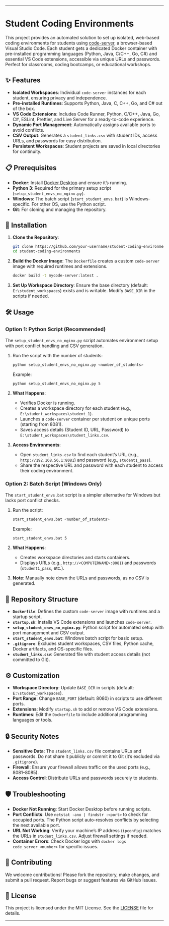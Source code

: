 
---

# Student Coding Environments

This project provides an automated solution to set up isolated, web-based coding environments for students using [code-server](https://github.com/coder/code-server), a browser-based Visual Studio Code. Each student gets a dedicated Docker container with pre-installed programming languages (Python, Java, C/C++, Go, C#) and essential VS Code extensions, accessible via unique URLs and passwords. Perfect for classrooms, coding bootcamps, or educational workshops.

## ✨ Features
- **Isolated Workspaces**: Individual `code-server` instances for each student, ensuring privacy and independence.
- **Pre-installed Runtimes**: Supports Python, Java, C, C++, Go, and C# out of the box.
- **VS Code Extensions**: Includes Code Runner, Python, C/C++, Java, Go, C#, ESLint, Prettier, and Live Server for a ready-to-code experience.
- **Dynamic Port Management**: Automatically assigns available ports to avoid conflicts.
- **CSV Output**: Generates a `student_links.csv` with student IDs, access URLs, and passwords for easy distribution.
- **Persistent Workspaces**: Student projects are saved in local directories for continuity.

## 📋 Prerequisites
- **Docker**: Install [Docker Desktop](https://www.docker.com/products/docker-desktop/) and ensure it’s running.
- **Python 3**: Required for the primary setup script (`setup_student_envs_no_nginx.py`).
- **Windows**: The batch script (`start_student_envs.bat`) is Windows-specific. For other OS, use the Python script.
- **Git**: For cloning and managing the repository.

## 🚀 Installation
1. **Clone the Repository**:
   ```bash
   git clone https://github.com/your-username/student-coding-environments.git
   cd student-coding-environments
   ```

2. **Build the Docker Image**:
   The `Dockerfile` creates a custom `code-server` image with required runtimes and extensions.
   ```bash
   docker build -t mycode-server:latest .
   ```

3. **Set Up Workspace Directory**:
   Ensure the base directory (default: `E:\student_workspaces`) exists and is writable. Modify `BASE_DIR` in the scripts if needed.

## 🛠️ Usage
### Option 1: Python Script (Recommended)
The `setup_student_envs_no_nginx.py` script automates environment setup with port conflict handling and CSV generation.

1. Run the script with the number of students:
   ```bash
   python setup_student_envs_no_nginx.py <number_of_students>
   ```
   Example:
   ```bash
   python setup_student_envs_no_nginx.py 5
   ```

2. **What Happens**:
   - Verifies Docker is running.
   - Creates a workspace directory for each student (e.g., `E:\student_workspaces\student_1`).
   - Launches a `code-server` container per student on unique ports (starting from 8081).
   - Saves access details (Student ID, URL, Password) to `E:\student_workspaces\student_links.csv`.

3. **Access Environments**:
   - Open `student_links.csv` to find each student’s URL (e.g., `http://192.168.56.1:8081`) and password (e.g., `student1_pass`).
   - Share the respective URL and password with each student to access their coding environment.

### Option 2: Batch Script (Windows Only)
The `start_student_envs.bat` script is a simpler alternative for Windows but lacks port conflict checks.

1. Run the script:
   ```bash
   start_student_envs.bat <number_of_students>
   ```
   Example:
   ```bash
   start_student_envs.bat 5
   ```

2. **What Happens**:
   - Creates workspace directories and starts containers.
   - Displays URLs (e.g., `http://<COMPUTERNAME>:8081`) and passwords (`student1_pass`, etc.).

3. **Note**: Manually note down the URLs and passwords, as no CSV is generated.

## 📂 Repository Structure
- **`Dockerfile`**: Defines the custom `code-server` image with runtimes and a startup script.
- **`startup.sh`**: Installs VS Code extensions and launches `code-server`.
- **`setup_student_envs_no_nginx.py`**: Python script for automated setup with port management and CSV output.
- **`start_student_envs.bat`**: Windows batch script for basic setup.
- **`.gitignore`**: Excludes student workspaces, CSV files, Python cache, Docker artifacts, and OS-specific files.
- **`student_links.csv`**: Generated file with student access details (not committed to Git).

## ⚙️ Customization
- **Workspace Directory**: Update `BASE_DIR` in scripts (default: `E:\student_workspaces`).
- **Port Range**: Change `BASE_PORT` (default: 8080) in scripts to use different ports.
- **Extensions**: Modify `startup.sh` to add or remove VS Code extensions.
- **Runtimes**: Edit the `Dockerfile` to include additional programming languages or tools.

## 🔒 Security Notes
- **Sensitive Data**: The `student_links.csv` file contains URLs and passwords. Do not share it publicly or commit it to Git (it’s excluded via `.gitignore`).
- **Firewall**: Ensure your firewall allows traffic on the used ports (e.g., 8081–8085).
- **Access Control**: Distribute URLs and passwords securely to students.

## 🛡️ Troubleshooting
- **Docker Not Running**: Start Docker Desktop before running scripts.
- **Port Conflicts**: Use `netstat -ano | findstr :<port>` to check for occupied ports. The Python script auto-resolves conflicts by selecting the next available port.
- **URL Not Working**: Verify your machine’s IP address (`ipconfig`) matches the URLs in `student_links.csv`. Adjust firewall settings if needed.
- **Container Errors**: Check Docker logs with `docker logs code_server_<number>` for specific issues.

## 🤝 Contributing
We welcome contributions! Please fork the repository, make changes, and submit a pull request. Report bugs or suggest features via GitHub Issues.

## 📜 License
This project is licensed under the MIT License. See the [LICENSE](LICENSE) file for details.

---


